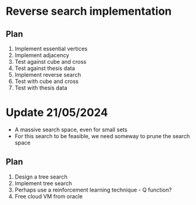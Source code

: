 # Reverse search implementation

## Plan

1. Implement essential vertices
2. Implement adjacency
3. Test against cube and cross
4. Test against thesis data
5. Implement reverse search
6. Test with cube and cross
7. Test with thesis data

# Update 21/05/2024

* A massive search space, even for small sets
* For this search to be feasible, we need someway to prune the search space

## Plan

1. Design a tree search
2. Implement tree search
3. Perhaps use a reinforcement learning technique - Q function?
3. Free cloud VM from oracle
